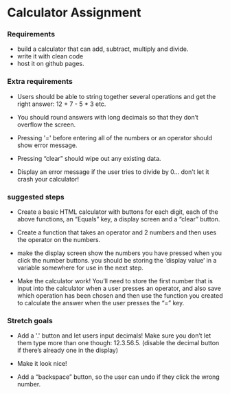 # Calculator Assignment

### Requirements
* build a calculator that can add, subtract, multiply and divide. 
* write it with clean code
* host it on github pages.


### Extra requirements 
* Users should be able to string together several operations and get the right answer: 12 + 7 - 5 * 3 etc.

* You should round answers with long decimals so that they don’t overflow the screen.

* Pressing '=' before entering all of the numbers or an operator should show error message.

* Pressing “clear” should wipe out any existing data. 

* Display an error message if the user tries to divide by 0… don’t let it crash your calculator!

### suggested steps

* Create a basic HTML calculator with buttons for each digit, each of the above functions, an “Equals” key, a display screen and a “clear” button.

* Create a function that takes an operator and 2 numbers and then uses the operator on the numbers.

* make the display screen show the numbers you have pressed when you click the number buttons. you should be storing the ‘display value’ in a variable somewhere for use in the next step.

* Make the calculator work! You’ll need to store the first number that is input into the calculator when a user presses an operator, and also save which operation has been chosen and then use the function you created to calculate the answer when the user presses the “=” key. 



### Stretch goals
* Add a '.' button and let users input decimals! Make sure you don’t let them type more than one though: 12.3.56.5. (disable the decimal button if there’s already one in the display)

* Make it look nice! 

* Add a “backspace” button, so the user can undo if they click the wrong number.

